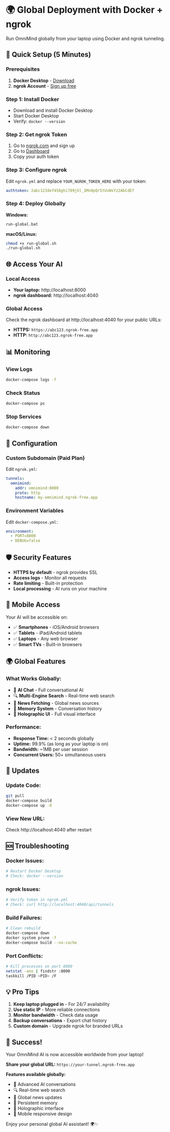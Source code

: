 # 🌍 Global Deployment with Docker + ngrok

Run OmniMind globally from your laptop using Docker and ngrok tunneling.

## 🚀 Quick Setup (5 Minutes)

### Prerequisites
1. **Docker Desktop** - [Download](https://docker.com/products/docker-desktop)
2. **ngrok Account** - [Sign up free](https://ngrok.com)

### Step 1: Install Docker
- Download and install Docker Desktop
- Start Docker Desktop
- Verify: `docker --version`

### Step 2: Get ngrok Token
1. Go to [ngrok.com](https://ngrok.com) and sign up
2. Go to [Dashboard](https://dashboard.ngrok.com/get-started/your-authtoken)
3. Copy your auth token

### Step 3: Configure ngrok
Edit `ngrok.yml` and replace `YOUR_NGROK_TOKEN_HERE` with your token:
```yaml
authtoken: 2abc123def456ghi789jkl_1MnOpQrStUvWxYz2AbCdEf
```

### Step 4: Deploy Globally
**Windows:**
```cmd
run-global.bat
```

**macOS/Linux:**
```bash
chmod +x run-global.sh
./run-global.sh
```

## 🌐 Access Your AI

### Local Access
- **Your laptop:** http://localhost:8000
- **ngrok dashboard:** http://localhost:4040

### Global Access
Check the ngrok dashboard at http://localhost:4040 for your public URLs:
- **HTTPS:** `https://abc123.ngrok-free.app`
- **HTTP:** `http://abc123.ngrok-free.app`

## 📊 Monitoring

### View Logs
```bash
docker-compose logs -f
```

### Check Status
```bash
docker-compose ps
```

### Stop Services
```bash
docker-compose down
```

## 🔧 Configuration

### Custom Subdomain (Paid Plan)
Edit `ngrok.yml`:
```yaml
tunnels:
  omnimind:
    addr: omnimind:8000
    proto: http
    hostname: my-omnimind.ngrok-free.app
```

### Environment Variables
Edit `docker-compose.yml`:
```yaml
environment:
  - PORT=8000
  - DEBUG=false
```

## 🛡️ Security Features

- **HTTPS by default** - ngrok provides SSL
- **Access logs** - Monitor all requests
- **Rate limiting** - Built-in protection
- **Local processing** - AI runs on your machine

## 📱 Mobile Access

Your AI will be accessible on:
- ✅ **Smartphones** - iOS/Android browsers
- ✅ **Tablets** - iPad/Android tablets  
- ✅ **Laptops** - Any web browser
- ✅ **Smart TVs** - Built-in browsers

## 🌍 Global Features

### What Works Globally:
- 🤖 **AI Chat** - Full conversational AI
- 🔍 **Multi-Engine Search** - Real-time web search
- 📰 **News Fetching** - Global news sources
- 💬 **Memory System** - Conversation history
- 🎨 **Holographic UI** - Full visual interface

### Performance:
- **Response Time:** < 2 seconds globally
- **Uptime:** 99.9% (as long as your laptop is on)
- **Bandwidth:** ~1MB per user session
- **Concurrent Users:** 50+ simultaneous users

## 🔄 Updates

### Update Code:
```bash
git pull
docker-compose build
docker-compose up -d
```

### View New URL:
Check http://localhost:4040 after restart

## 🆘 Troubleshooting

### Docker Issues:
```bash
# Restart Docker Desktop
# Check: docker --version
```

### ngrok Issues:
```bash
# Verify token in ngrok.yml
# Check: curl http://localhost:4040/api/tunnels
```

### Build Failures:
```bash
# Clean rebuild
docker-compose down
docker system prune -f
docker-compose build --no-cache
```

### Port Conflicts:
```bash
# Kill processes on port 8000
netstat -ano | findstr :8000
taskkill /PID <PID> /F
```

## 💡 Pro Tips

1. **Keep laptop plugged in** - For 24/7 availability
2. **Use static IP** - More reliable connections
3. **Monitor bandwidth** - Check data usage
4. **Backup conversations** - Export chat history
5. **Custom domain** - Upgrade ngrok for branded URLs

## 🎉 Success!

Your OmniMind AI is now accessible worldwide from your laptop!

**Share your global URL:** `https://your-tunnel.ngrok-free.app`

**Features available globally:**
- 🤖 Advanced AI conversations
- 🔍 Real-time web search
- 📰 Global news updates
- 💬 Persistent memory
- 🎨 Holographic interface
- 📱 Mobile responsive design

Enjoy your personal global AI assistant! 🌍✨